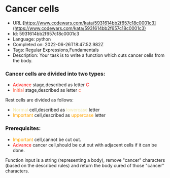 # Cancer cells

 - URL:[https://www.codewars.com/kata/5931614bb2f657c18c0001c3](https://www.codewars.com/kata/5931614bb2f657c18c0001c3)
 - Id: 5931614bb2f657c18c0001c3
 - Language: python
 - Completed on: 2022-06-26T18:47:52.982Z
 - Tags: Regular Expressions,Fundamentals
 - Description:
Your task is to write a function which cuts cancer cells from the body.

### Cancer cells are divided into two types:


* <span style="color:red">Advance</span> stage,described as letter <span style="color:red">C</span> 
* <span style="color:Tomato">Initial</span>  stage,described as letter <span style="color:Tomato">c</span> 
 
Rest cells are divided as follows:
* <span style="color:PaleGoldenRod">Normal</span>  cell,described as <span style="color:PaleGoldenRod">lowercase</span>  letter 
* <span style="color:orange">Important</span> cell,described as <span style="color:orange">uppercase</span> letter 
 
### Prerequisites:

* <span style="color:orange">Important</span> cell,cannot be cut out.
* <span style="color:red">Advance</span> cancer cell,should be cut out with adjacent cells if it can be done.

Function input is a string (representing a body), remove "cancer" characters (based on the described rules) and return the body cured of those "cancer" characters.



